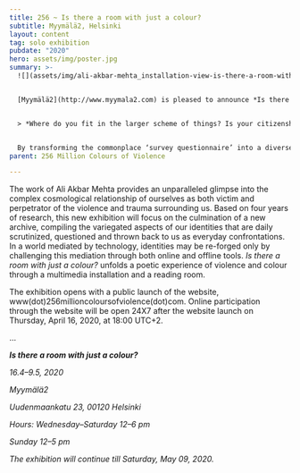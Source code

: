 ```yaml
---
title: 256 ~ Is there a room with just a colour?
subtitle: Myymälä2, Helsinki
layout: content
tag: solo exhibition
pubdate: "2020"
hero: assets/img/poster.jpg
summary: >-
  ![](assets/img/ali-akbar-mehta_installation-view-is-there-a-room-with-just-a-colour-myymala2-helsinki-2020.jpg)


  [Myymälä2](http://www.myymala2.com) is pleased to announce *Is there a room with just a colour?* an exhibition by artist Ali Akbar Mehta that invites online and on-site audiences to participate and become co-creators of a living archive that represents colours of violence.


  > *Where do you fit in the larger scheme of things? Is your citizenship made doubtful? Is your right to live questioned? Does the question, ‘Where are you from?’, seem like a violent intrusion normalized through repetition?*


  By transforming the commonplace ‘survey questionnaire’ into a diverse communication interface, the project subverts the problematic usage of questionnaires as bureaucratic tools for data collection. With particular emphasis on questions of gender, sexuality, class, and citizenship, it reveals the presence of violence – in routine everyday questions, and in everyday life. Through 50 questions gathered from various bureaucratic forms, the project facilitates an ‘encounter of equals’ and serves as a witness, a therapist, and a mirror, creating a new vocabulary of colour in the context of violence.
parent: 256 Million Colours of Violence

---
```


The work of Ali Akbar Mehta provides an unparalleled glimpse into the complex cosmological relationship of ourselves as both victim and perpetrator of the violence and trauma surrounding us. Based on four years of research, this new exhibition will focus on the culmination of a new archive, compiling the variegated aspects of our identities that are daily scrutinized, questioned and thrown back to us as everyday confrontations. In a world mediated by technology, identities may be re-forged only by challenging this mediation through both online and offline tools. *Is there a room with just a colour?* unfolds a poetic experience of violence and colour through a multimedia installation and a reading room.

The exhibition opens with a public launch of the website, www(dot)256millioncoloursofviolence(dot)com. Online participation through the website will be open 24X7 after the website launch on Thursday, April 16, 2020, at 18:00 UTC+2.

...

***Is there a room with just a colour?***

*16.4–9.5, 2020*

*Myymälä2*

*Uudenmaankatu 23, 00120 Helsinki*

*Hours: Wednesday–Saturday 12–6 pm*

*Sunday 12–5 pm*

*The exhibition will continue till Saturday, May 09, 2020.*
